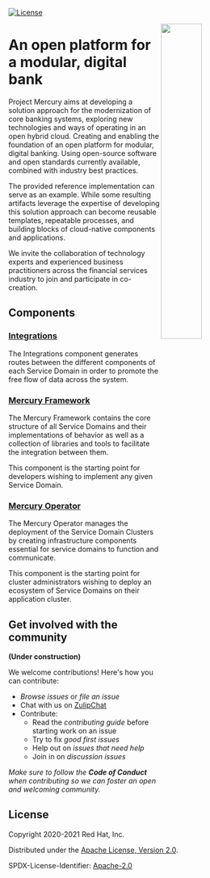 
[![License](https://img.shields.io/badge/License-Apache%202.0-blue.svg)](https://opensource.org/licenses/Apache-2.0)

<img align="right" width="40%" src="https://avatars3.githubusercontent.com/u/64280816?s=200&v=4">

# An open platform for a modular, digital bank

Project Mercury aims at developing a solution approach for the modernization of core banking systems, exploring new technologies and ways of operating in an open hybrid cloud. Creating and enabling the foundation of an open platform for modular, digital banking. Using open-source software and open standards currently available, combined with industry best practices.

The provided reference implementation can serve as an example. While some resulting artifacts leverage the expertise of developing this solution approach can become reusable templates, repeatable processes, and building blocks of cloud-native components and applications.

We invite the collaboration of technology experts and experienced business practitioners across the financial services industry to join and participate in co-creation.

## Components

### [Integrations](integrations/README.md)

The Integrations component generates routes between the different components of each Service Domain in order to promote the free flow of data across the system.

### [Mercury Framework](mercury-framework/README.md)

The Mercury Framework contains the core structure of all Service Domains and their implementations of behavior as well as a collection of libraries and tools to facilitate the integration between them.

This component is the starting point for developers wishing to implement any given Service Domain.

### [Mercury Operator](mercury-operator/README.md)

The Mercury Operator manages the deployment of the Service Domain Clusters by creating infrastructure components essential for service domains to function and communicate.

This component is the starting point for cluster administrators wishing to deploy an ecosystem of Service Domains on their application cluster.

## Get involved with the community
__(Under construction)__

We welcome contributions! Here's how you can contribute:

* _Browse issues_ or _file an issue_
* Chat with us on [ZulipChat](https://mercury.zulipchat.com/)
* Contribute:
   * Read the _contributing guide_ before starting work on an issue
   * Try to fix _good first issues_
   * Help out on _issues that need help_
   * Join in on _discussion issues_

_Make sure to follow the **Code of Conduct** when contributing so we can foster an open and welcoming community._

## License

Copyright 2020-2021 Red Hat, Inc.

Distributed under the [Apache License, Version 2.0](http://www.apache.org/licenses/LICENSE-2.0).

SPDX-License-Identifier: [Apache-2.0](https://spdx.org/licenses/Apache-2.0)
